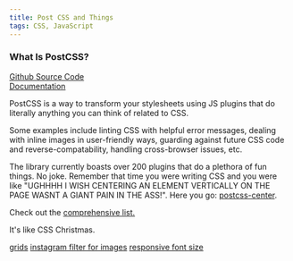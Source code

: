 ```yaml
---
title: Post CSS and Things
tags: CSS, JavaScript
---
```



 ### What Is PostCSS?

[Github Source Code](https://github.com/postcss/postcss)  
[Documentation](http://postcss.org/)  

PostCSS is a way to transform your stylesheets using JS plugins that do literally anything you can think of related to CSS.

Some examples include linting CSS with helpful error messages, dealing with inline images in user-friendly ways, guarding against future CSS code and reverse-compatability, handling cross-browser issues, etc.  

The library currently boasts over 200 plugins that do a plethora of fun things. No joke. Remember that time you were writing CSS and you were like "UGHHHH I WISH CENTERING AN ELEMENT VERTICALLY ON THE PAGE WASNT A GIANT PAIN IN THE ASS!". Here you go: [postcss-center](https://github.com/jedmao/postcss-center).


Check out the [comprehensive list.](https://github.com/postcss/postcss/blob/master/docs/plugins.md)

It's like CSS Christmas.

[grids](https://github.com/andyjansson/postcss-grid)
[instagram filter for images](https://github.com/azat-io/postcss-instagram)
[responsive font size](https://github.com/seaneking/postcss-responsive-type)
